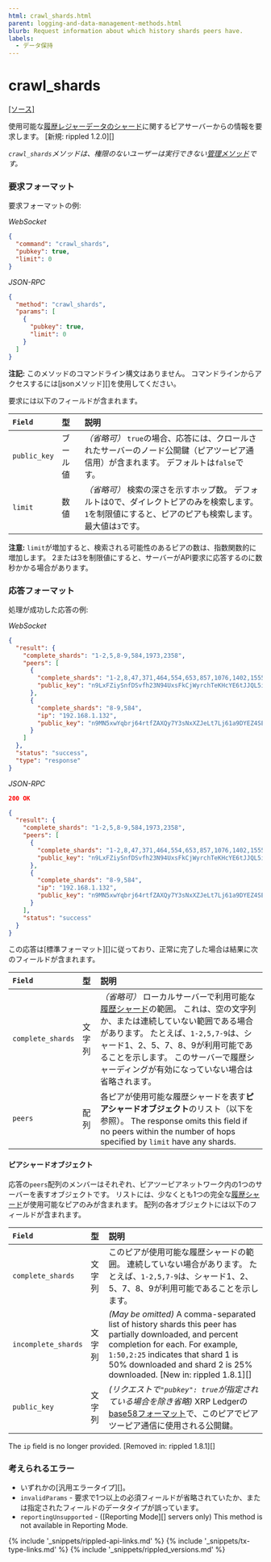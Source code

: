 ```yaml
---
html: crawl_shards.html
parent: logging-and-data-management-methods.html
blurb: Request information about which history shards peers have.
labels:
  - データ保持
---
```


# crawl_shards
[[ソース]](https://github.com/ripple/rippled/blob/master/src/ripple/rpc/handlers/CrawlShards.cpp "Source")

使用可能な[履歴レジャーデータのシャード](history-sharding.html)に関するピアサーバーからの情報を要求します。 \[新規: rippled 1.2.0\]\[\]

_`crawl_shards`メソッドは、権限のないユーザーは実行できない[管理メソッド](admin-api-methods.html)です。_

### 要求フォーマット

要求フォーマットの例:

<!-- MULTICODE_BLOCK_START -->

*WebSocket*

```json
{
  "command": "crawl_shards",
  "pubkey": true,
  "limit": 0
}
```

*JSON-RPC*

```json
{
  "method": "crawl_shards",
  "params": [
    {
      "pubkey": true,
      "limit": 0
    }
  ]
}
```

<!-- MULTICODE_BLOCK_END -->

**注記:** このメソッドのコマンドライン構文はありません。 コマンドラインからアクセスするには\[jsonメソッド\]\[\]を使用してください。

要求には以下のフィールドが含まれます。

| `Field`      | 型    | 説明                                                                                  |
|:------------ |:---- |:----------------------------------------------------------------------------------- |
| `public_key` | ブール値 | _（省略可）_ `true`の場合、応答には、クロールされたサーバーのノード公開鍵（ピアツーピア通信用）が含まれます。 デフォルトは`false`です。        |
| `limit`      | 数値   | _（省略可）_ 検索の深さを示すホップ数。 デフォルトは0で、ダイレクトピアのみを検索します。 `1`を制限値にすると、ピアのピアも検索します。 最大値は`3`です。 |

**注意:** `limit`が増加すると、検索される可能性のあるピアの数は、指数関数的に増加します。 2または3を制限値にすると、サーバーがAPI要求に応答するのに数秒かかる場合があります。


### 応答フォーマット

処理が成功した応答の例:

<!-- MULTICODE_BLOCK_START -->

*WebSocket*

```json
{
  "result": {
    "complete_shards": "1-2,5,8-9,584,1973,2358",
    "peers": [
      {
        "complete_shards": "1-2,8,47,371,464,554,653,857,1076,1402,1555,1708,1813,1867",
        "public_key": "n9LxFZiySnfDSvfh23N94UxsFkCjWyrchTeKHcYE6tJJQL5iejb2"
      },
      {
        "complete_shards": "8-9,584",
        "ip": "192.168.1.132",
        "public_key": "n9MN5xwYqbrj64rtfZAXQy7Y3sNxXZJeLt7Lj61a9DYEZ4SE2tQQ"
      }
    ]
  },
  "status": "success",
  "type": "response"
}
```


*JSON-RPC*

```json
200 OK

{
  "result": {
    "complete_shards": "1-2,5,8-9,584,1973,2358",
    "peers": [
      {
        "complete_shards": "1-2,8,47,371,464,554,653,857,1076,1402,1555,1708,1813,1867",
        "public_key": "n9LxFZiySnfDSvfh23N94UxsFkCjWyrchTeKHcYE6tJJQL5iejb2"
      },
      {
        "complete_shards": "8-9,584",
        "ip": "192.168.1.132",
        "public_key": "n9MN5xwYqbrj64rtfZAXQy7Y3sNxXZJeLt7Lj61a9DYEZ4SE2tQQ"
      }
    ],
    "status": "success"
  }
}
```


<!-- MULTICODE_BLOCK_END -->

この応答は\[標準フォーマット\]\[\]に従っており、正常に完了した場合は結果に次のフィールドが含まれます。

| `Field`           | 型   | 説明                                                                                                                                                                                  |
|:----------------- |:--- |:----------------------------------------------------------------------------------------------------------------------------------------------------------------------------------- |
| `complete_shards` | 文字列 | _（省略可）_ ローカルサーバーで利用可能な[履歴シャード](history-sharding.html)の範囲。 これは、空の文字列か、または連続していない範囲である場合があります。 たとえば、`1-2,5,7-9`は、シャード1、2、5、7、8、9が利用可能であることを示します。 このサーバーで履歴シャーディングが有効になっていない場合は省略されます。 |
| `peers`           | 配列  | 各ピアが使用可能な履歴シャードを表す**ピアシャードオブジェクト**のリスト（以下を参照）。 The response omits this field if no peers within the number of hops specified by `limit` have any shards.                            |

#### ピアシャードオブジェクト

応答の`peers`配列のメンバーはそれぞれ、ピアツーピアネットワーク内の1つのサーバーを表すオブジェクトです。 リストには、少なくとも1つの完全な[履歴シャード](history-sharding.html)が使用可能なピアのみが含まれます。 配列の各オブジェクトには以下のフィールドが含まれます。

| `Field`             | 型   | 説明                                                                                                                                                                                                                                                              |
|:------------------- |:--- |:--------------------------------------------------------------------------------------------------------------------------------------------------------------------------------------------------------------------------------------------------------------- |
| `complete_shards`   | 文字列 | このピアが使用可能な履歴シャードの範囲。 連続していない場合があります。 たとえば、`1-2,5,7-9`は、シャード1、2、5、7、8、9が利用可能であることを示します。                                                                                                                                                                          |
| `incomplete_shards` | 文字列 | _(May be omitted)_ A comma-separated list of history shards this peer has partially downloaded, and percent completion for each. For example, `1:50,2:25` indicates that shard 1 is 50% downloaded and shard 2 is 25% downloaded. \[New in: rippled 1.8.1\]\[\] |
| `public_key`        | 文字列 | _(リクエストで`"pubkey": true`が指定されている場合を除き省略)_ XRP Ledgerの[base58フォーマット](base58-encodings.html)で、このピアでピアツーピア通信に使用される公開鍵。                                                                                                                                             |

The `ip` field is no longer provided. \[Removed in: rippled 1.8.1\]\[\]


### 考えられるエラー

- いずれかの\[汎用エラータイプ\]\[\]。
- `invalidParams` - 要求で1つ以上の必須フィールドが省略されていたか、または指定されたフィールドのデータタイプが誤っています。
- `reportingUnsupported` - (\[Reporting Mode\]\[\] servers only) This method is not available in Reporting Mode.


<!--{# common link defs #}-->
{% include '_snippets/rippled-api-links.md' %}
{% include '_snippets/tx-type-links.md' %}
{% include '_snippets/rippled_versions.md' %}
